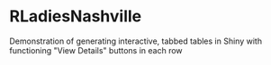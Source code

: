 # RLadiesNashville
Demonstration of generating interactive, tabbed tables in Shiny with functioning "View Details" buttons in each row
